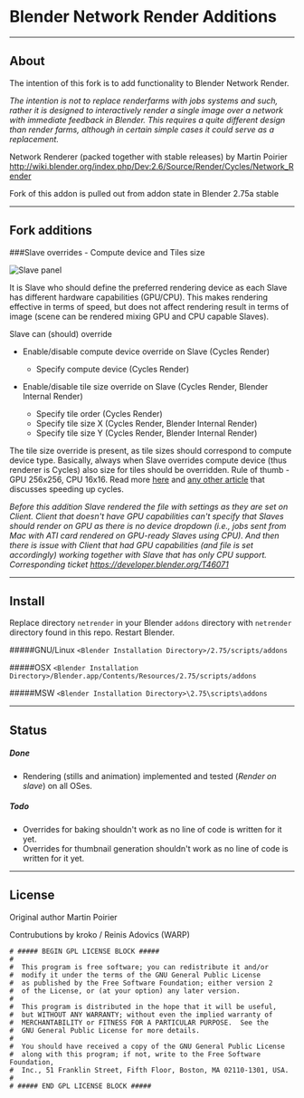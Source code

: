 Blender Network Render Additions
============================

---

## About

The intention of this fork is to add functionality to Blender Network Render.

*The intention is not to replace renderfarms with jobs systems and such, rather it is designed to interactively render a single image over a network with immediate feedback in Blender. This requires a quite different design than render farms, although in certain simple cases it could serve as a replacement.*

Network Renderer (packed together with stable releases) by Martin Poirier <http://wiki.blender.org/index.php/Dev:2.6/Source/Render/Cycles/Network_Render>

Fork of this addon is pulled out from addon state in Blender 2.75a stable

---

## Fork additions

###Slave overrides - Compute device and Tiles size

![Slave panel](https://raw.githubusercontent.com/WARP-LAB/Blender-Network-Render-Additions/master/readme/screen-01.png)

It is Slave who should define the preferred rendering device as each Slave has different hardware capabilities (GPU/CPU).
This makes rendering effective in terms of speed, but does not affect rendering result in terms of image (scene can be rendered mixing GPU and CPU capable Slaves).

Slave can (should) override

* Enable/disable compute device override on Slave (Cycles Render)
  * Specify compute device (Cycles Render)
  

* Enable/disable tile size override on Slave (Cycles Render, Blender Internal Render)
  * Specify tile order (Cycles Render)
  * Specify tile size X (Cycles Render, Blender Internal Render)
  * Specify tile size Y (Cycles Render, Blender Internal Render)


The tile size override is present, as tile sizes should correspond to compute device type. Basically, always when Slave overrides compute device (thus renderer is Cycles) also size for tiles should be overridden. Rule of thumb - GPU 256x256, CPU 16x16. Read more [here](http://adaptivesamples.com/2013/11/05/auto-tile-size-addon-updated-again/) and [any other article](https://www.google.com/search?rls=en&q=speeding+up+blender+cycles&ie=UTF-8&oe=UTF-8) that discusses speeding up cycles.

*Before this addition Slave rendered the file with settings as they are set on Client. Client that doesn't have GPU capabilities can't specify that Slaves should render on GPU as there is no device dropdown (i.e., jobs sent from Mac with ATI card rendered on GPU-ready Slaves using CPU). And then there is issue with Client that had GPU capabilities (and file is set accordingly) working together with Slave that has only CPU support. Corresponding ticket <https://developer.blender.org/T46071>*

---

## Install

Replace directory `netrender` in your Blender `addons` directory with `netrender` directory found in this repo. Restart Blender.


#####GNU/Linux
`<Blender Installation Directory>/2.75/scripts/addons`

#####OSX
`<Blender Installation Directory>/Blender.app/Contents/Resources/2.75/scripts/addons`

#####MSW
`<Blender Installation Directory>\2.75\scripts\addons`

---

## Status

##### Done
* Rendering (stills and animation) implemented and tested (*Render on slave*) on all OSes.

##### Todo
* Overrides for baking shouldn't work as no line of code is written for it yet.
* Overrides for thumbnail generation shouldn't work as no line of code is written for it yet.

---

## License

Original author Martin Poirier

Contrubutions by kroko / Reinis Adovics (WARP)


```
# ##### BEGIN GPL LICENSE BLOCK #####
#
#  This program is free software; you can redistribute it and/or
#  modify it under the terms of the GNU General Public License
#  as published by the Free Software Foundation; either version 2
#  of the License, or (at your option) any later version.
#
#  This program is distributed in the hope that it will be useful,
#  but WITHOUT ANY WARRANTY; without even the implied warranty of
#  MERCHANTABILITY or FITNESS FOR A PARTICULAR PURPOSE.  See the
#  GNU General Public License for more details.
#
#  You should have received a copy of the GNU General Public License
#  along with this program; if not, write to the Free Software Foundation,
#  Inc., 51 Franklin Street, Fifth Floor, Boston, MA 02110-1301, USA.
#
# ##### END GPL LICENSE BLOCK #####


```

